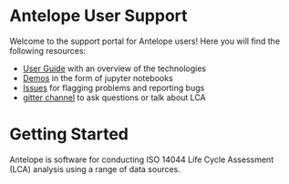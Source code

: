 # Antelope User Support

Welcome to the support portal for Antelope users! Here you will find the following resources:

 * [User Guide](user_guide/README.md) with an overview of the technologies
 * [Demos](demos/README.md) in the form of jupyter notebooks
 * [Issues](issues) for flagging problems and reporting bugs
 * [gitter channel](https://matrix.to/#/#antelopepy-user-support:gitter.im) to ask questions or talk 
about LCA 

# Getting Started

Antelope is software for conducting ISO 14044 Life Cycle Assessment (LCA) analysis using a range of
data sources.  

